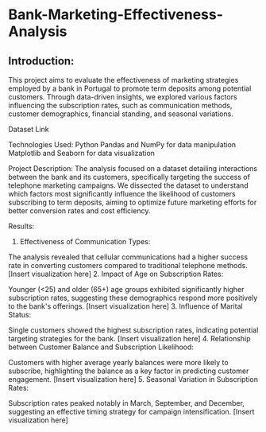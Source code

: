 # Bank-Marketing-Effectiveness-Analysis

## Introduction:

This project aims to evaluate the effectiveness of marketing strategies employed by a bank in Portugal to promote term deposits among potential customers. Through data-driven insights, we explored various factors influencing the subscription rates, such as communication methods, customer demographics, financial standing, and seasonal variations.

Dataset Link

Technologies Used:
Python
Pandas and NumPy for data manipulation
Matplotlib and Seaborn for data visualization

Project Description:
The analysis focused on a dataset detailing interactions between the bank and its customers, specifically targeting the success of telephone marketing campaigns. We dissected the dataset to understand which factors most significantly influence the likelihood of customers subscribing to term deposits, aiming to optimize future marketing efforts for better conversion rates and cost efficiency.

Results:
1. Effectiveness of Communication Types:

The analysis revealed that cellular communications had a higher success rate in converting customers compared to traditional telephone methods.
[Insert visualization here]
2. Impact of Age on Subscription Rates:

Younger (<25) and older (65+) age groups exhibited significantly higher subscription rates, suggesting these demographics respond more positively to the bank's offerings.
[Insert visualization here]
3. Influence of Marital Status:

Single customers showed the highest subscription rates, indicating potential targeting strategies for the bank.
[Insert visualization here]
4. Relationship between Customer Balance and Subscription Likelihood:

Customers with higher average yearly balances were more likely to subscribe, highlighting the balance as a key factor in predicting customer engagement.
[Insert visualization here]
5. Seasonal Variation in Subscription Rates:

Subscription rates peaked notably in March, September, and December, suggesting an effective timing strategy for campaign intensification.
[Insert visualization here]
